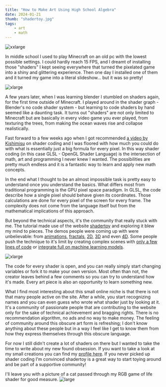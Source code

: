```yaml
---
title: "How to Make Art Using High School Algebra"
date: 2024-01-21
thumb: "shadertoy.jpg"
tags:
    - art
    - math
---
```


![xxlarge](/blog/assets/img/shadertoy.jpg)

In middle school I used to play Minecraft on an old pc with the lowest possible settings. I could hardly reach 15 FPS, and I dreamt of installing those "shaders" I kept seeing everywhere that turned the pixelated game into a shiny and glittering experience. Then one day I installed one of them and it turned my game into a literal slideshow...  but it was so pretty!

![xlarge](/blog/assets/img/minecraft_shader.jpg)

A few years later, when I was learning blender I stumbled on shaders again, for the first time outside of Minecraft. I played around in the shader graph - Blender's no code shader system - but learning to code shaders by hand seemed like a daunting task. It turns out "shaders" are not only limited to Minecraft but are basically in every video game you ever played, from texturing the trees, from making the ocean waves rise and collapse realistically.

Fast forward to a few weeks ago when I got recommended [a video by Kishimisu](https://www.youtube.com/watch?v=f4s1h2YETNY) on shader coding and I was floored with how much you could do with what is essentially just a big formula for every pixel. In this way shader coding (in this case GLSL - OpenGL Shader Language) is the intersection of math, art and programming I never knew I wanted. The possibilities are pretty much endless and it is a fantastic way to learn and apply new math concepts.

In the end what I thought to be an almost impossible task is pretty easy to understand once you understand the basics. What differs most from traditional programming is the GPU pixel space paradigm. In GLSL, the code describe how a single pixel should behave given its coordinates. Those calculations are done for every pixel of the screen for every frame. The complexity does not come from the language itself but from the mathematical implications of this approach.

But beyond the technical aspects, it's the community that really stuck with me. The tutorial made use of the website [shadertoy](https://www.shadertoy.com/) and exploring it blew my mind to pieces. The demos people were coming up with were unbelievable: from [animations](https://www.shadertoy.com/view/lcXSDM), [fractals](https://www.shadertoy.com/view/4ds3zn), [2D](https://www.shadertoy.com/view/ssjyWc), [3D](https://www.shadertoy.com/view/XcXXzS) and even [4D](https://www.shadertoy.com/view/WtB3Wt). Some people push the technique to it's limit by creating complex scenes with [only a few lines of code](https://www.shadertoy.com/view/DlySDD) or [integrate full on machine learning models](https://www.shadertoy.com/view/msVXWD).

![xlarge](/blog/assets/img/fractal.png)

The code for every shader is open, and you can really simply start changing variables or fork it to make your own version. Most often than not, the creator leaves behind a few comments so you can try to understand how it's made. Every art piece is also an opportunity to learn something new.

What I find most interesting about this small online niche is that there is not that many people active on the site. After a while, you start recognizing names and you can even guess who wrote what shader just by looking at it. It's a community of passionate people that are contributing to the website only for the sake of technical achievement and bragging rights. There is no recommendation algorithm, no ads and no way to make money. The feeling of community around this obscure art form is refreshing; I don't know anything about these people but in a way I feel like I get to know them from how they express themselves through this obscure language.

For now I still didn't create a lot of shaders on there but I wanted to take the time to write about my new found obsession. If you want to take a look at my small creations you can find my [profile here](https://www.shadertoy.com/user/retronyme). If you never picked up shader coding I'm convinced shadertoy is a great way to start toying around and be part of a supportive community!

I'll leave you with a picture of a cat passed through my RGB game of life shader for good measure.
![large](/blog/assets/img/cat.png)

